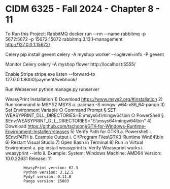 # CIDM 6325 - Fall 2024 - Chapter 8 - 11

To Run this Project:
RabbitMQ
docker run --rm --name rabbitmq -p 5672:5672 -p 15672:15672 rabbitmq:3.13.1-management
http://127.0.0.1:15672/

Celery
pip install gevent
celery -A myshop worker --loglevel=info -P gevent

Monitor Celery
celery -A myshop flower
http://localhost:5555/

Enable Stripe
stripe.exe listen --forward-to 127.0.0.1:8000/payment/webhook/

Run Webserver
python manage.py runserver

WeasyPrint Installation
    1) Download https://www.msys2.org/#installation
    2) Run command in MSYS2 MSYS
        a. pacman -S mingw-w64-x86_64-pango
    3) Set Environment Variable
        ○ Command Prompt
            § SET WEASYPRINT_DLL_DIRECTORIES=E:\msys64\mingw64\bin
        ○ PowerShell
            § $Env:WEASYPRINT_DLL_DIRECTORIES="E:\msys64\mingw64\bin"
    4) Download https://github.com/tschoonj/GTK-for-Windows-Runtime-Environment-Installer/releases
    5) Verify Path for GTK3
        a. Powershell 
            i. $Env:PATH
        b. Example Output
            i. C:\Program Files\GTK3-Runtime Win64\bin
    6) Restart Visual Studio
    7) Open Bash in Terminal
    8) Run in Virtual Environment
        a. pip install weasyprint
        b. Verify Weasyprint works
            i. weasyprint --info
            ii. Example:
            System: Windows
            Machine: AMD64
            Version: 10.0.22631
            Release: 11
            
            WeasyPrint version: 62.3
            Python version: 3.12.5
            Pydyf version: 0.11.0
            Pango version: 15003
